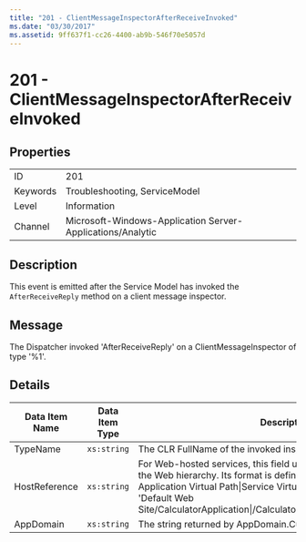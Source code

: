 ```yaml
---
title: "201 - ClientMessageInspectorAfterReceiveInvoked"
ms.date: "03/30/2017"
ms.assetid: 9ff637f1-cc26-4400-ab9b-546f70e5057d
---
```

# 201 - ClientMessageInspectorAfterReceiveInvoked
## Properties  


|||  
|-|-|  
|ID|201|  
|Keywords|Troubleshooting, ServiceModel|  
|Level|Information|  
|Channel|Microsoft-Windows-Application Server-Applications/Analytic|  

## Description  
 This event is emitted after the Service Model has invoked the `AfterReceiveReply` method on a client message inspector.  

## Message  
 The Dispatcher invoked 'AfterReceiveReply' on a ClientMessageInspector of type '%1'.  

## Details  


| Data Item Name | Data Item Type |                                                                                                                                                  Description                                                                                                                                                  |
|----------------|----------------|---------------------------------------------------------------------------------------------------------------------------------------------------------------------------------------------------------------------------------------------------------------------------------------------------------------|
|    TypeName    |  `xs:string`   |                                                                                                                               The CLR FullName of the invoked inspector's type.                                                                                                                               |
| HostReference  |  `xs:string`   | For Web-hosted services, this field uniquely identifies the service in the Web hierarchy. Its format is defined as 'Web Site Name Application Virtual Path&#124;Service Virtual Path&#124;ServiceName'. Example: 'Default Web Site/CalculatorApplication&#124;/CalculatorService.svc&#124;CalculatorService'. |
|   AppDomain    |  `xs:string`   |                                                                                                                         The string returned by AppDomain.CurrentDomain.FriendlyName.                                                                                                                          |

